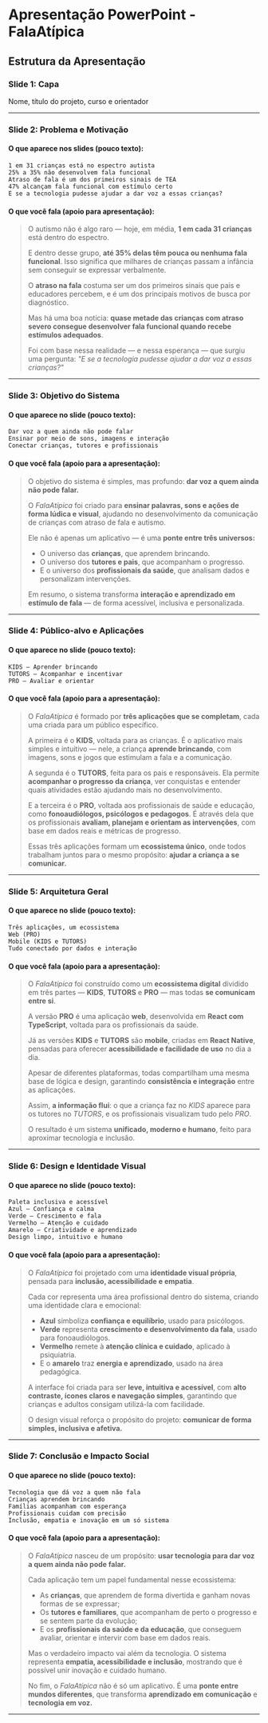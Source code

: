 # Apresentação PowerPoint - FalaAtípica

## Estrutura da Apresentação

### Slide 1: Capa
Nome, título do projeto, curso e orientador

---

### Slide 2: Problema e Motivação

#### O que aparece nos slides (pouco texto):

```
1 em 31 crianças está no espectro autista
25% a 35% não desenvolvem fala funcional
Atraso de fala é um dos primeiros sinais de TEA
47% alcançam fala funcional com estímulo certo
E se a tecnologia pudesse ajudar a dar voz a essas crianças?
```

#### O que você fala (apoio para apresentação):

> O autismo não é algo raro — hoje, em média, **1 em cada 31 crianças** está dentro do espectro.
>
> E dentro desse grupo, **até 35% delas têm pouca ou nenhuma fala funcional**. Isso significa que milhares de crianças passam a infância sem conseguir se expressar verbalmente.
>
> O **atraso na fala** costuma ser um dos primeiros sinais que pais e educadores percebem, e é um dos principais motivos de busca por diagnóstico.
>
> Mas há uma boa notícia: **quase metade das crianças com atraso severo consegue desenvolver fala funcional quando recebe estímulos adequados**.
>
> Foi com base nessa realidade — e nessa esperança — que surgiu uma pergunta:
> *"E se a tecnologia pudesse ajudar a dar voz a essas crianças?"*

---

### Slide 3: Objetivo do Sistema

#### O que aparece no slide (pouco texto):

```
Dar voz a quem ainda não pode falar
Ensinar por meio de sons, imagens e interação
Conectar crianças, tutores e profissionais
```

#### O que você fala (apoio para a apresentação):

> O objetivo do sistema é simples, mas profundo: **dar voz a quem ainda não pode falar.**
>
> O *FalaAtípica* foi criado para **ensinar palavras, sons e ações de forma lúdica e visual**, ajudando no desenvolvimento da comunicação de crianças com atraso de fala e autismo.
>
> Ele não é apenas um aplicativo — é uma **ponte entre três universos:**
>
> * O universo das **crianças**, que aprendem brincando.
> * O universo dos **tutores e pais**, que acompanham o progresso.
> * E o universo dos **profissionais da saúde**, que analisam dados e personalizam intervenções.
>
> Em resumo, o sistema transforma **interação e aprendizado em estímulo de fala** — de forma acessível, inclusiva e personalizada.

---

### Slide 4: Público-alvo e Aplicações

#### O que aparece no slide (pouco texto):

```
KIDS – Aprender brincando
TUTORS – Acompanhar e incentivar
PRO – Avaliar e orientar
```

#### O que você fala (apoio para a apresentação):

> O *FalaAtípica* é formado por **três aplicações que se completam**, cada uma criada para um público específico.
>
> A primeira é o **KIDS**, voltada para as crianças.
> É o aplicativo mais simples e intuitivo — nele, a criança **aprende brincando**, com imagens, sons e jogos que estimulam a fala e a comunicação.
>
> A segunda é o **TUTORS**, feita para os pais e responsáveis.
> Ela permite **acompanhar o progresso da criança**, ver conquistas e entender quais atividades estão ajudando mais no desenvolvimento.
>
> E a terceira é o **PRO**, voltada aos profissionais de saúde e educação, como **fonoaudiólogos, psicólogos e pedagogos**.
> É através dela que os profissionais **avaliam, planejam e orientam as intervenções**, com base em dados reais e métricas de progresso.
>
> Essas três aplicações formam um **ecossistema único**, onde todos trabalham juntos para o mesmo propósito: **ajudar a criança a se comunicar.**

---

### Slide 5: Arquitetura Geral

#### O que aparece no slide (pouco texto):

```
Três aplicações, um ecossistema
Web (PRO)
Mobile (KIDS e TUTORS)
Tudo conectado por dados e interação
```

#### O que você fala (apoio para a apresentação):

> O *FalaAtípica* foi construído como um **ecossistema digital** dividido em três partes — **KIDS**, **TUTORS** e **PRO** — mas todas **se comunicam entre si**.
>
> A versão **PRO** é uma aplicação **web**, desenvolvida em **React com TypeScript**, voltada para os profissionais da saúde.
>
> Já as versões **KIDS** e **TUTORS** são **mobile**, criadas em **React Native**, pensadas para oferecer **acessibilidade e facilidade de uso** no dia a dia.
>
> Apesar de diferentes plataformas, todas compartilham uma mesma base de lógica e design, garantindo **consistência e integração** entre as aplicações.
>
> Assim, **a informação flui**: o que a criança faz no *KIDS* aparece para os tutores no *TUTORS*, e os profissionais visualizam tudo pelo *PRO*.
>
> O resultado é um sistema **unificado, moderno e humano**, feito para aproximar tecnologia e inclusão.

---

### Slide 6: Design e Identidade Visual

#### O que aparece no slide (pouco texto):

```
Paleta inclusiva e acessível
Azul – Confiança e calma
Verde – Crescimento e fala
Vermelho – Atenção e cuidado
Amarelo – Criatividade e aprendizado
Design limpo, intuitivo e humano
```

#### O que você fala (apoio para a apresentação):

> O *FalaAtípica* foi projetado com uma **identidade visual própria**, pensada para **inclusão, acessibilidade e empatia**.
>
> Cada cor representa uma área profissional dentro do sistema, criando uma identidade clara e emocional:
>
> * **Azul** simboliza **confiança e equilíbrio**, usado para psicólogos.
> * **Verde** representa **crescimento e desenvolvimento da fala**, usado para fonoaudiólogos.
> * **Vermelho** remete à **atenção clínica e cuidado**, aplicado à psiquiatria.
> * E o **amarelo** traz **energia e aprendizado**, usado na área pedagógica.
>
> A interface foi criada para ser **leve, intuitiva e acessível**, com **alto contraste, ícones claros e navegação simples**, garantindo que crianças e adultos consigam utilizá-la com facilidade.
>
> O design visual reforça o propósito do projeto: **comunicar de forma simples, inclusiva e afetiva.**

---

### Slide 7: Conclusão e Impacto Social

#### O que aparece no slide (pouco texto):

```
Tecnologia que dá voz a quem não fala
Crianças aprendem brincando
Famílias acompanham com esperança
Profissionais cuidam com precisão
Inclusão, empatia e inovação em um só sistema
```

#### O que você fala (apoio para a apresentação):

> O *FalaAtípica* nasceu de um propósito: **usar tecnologia para dar voz a quem ainda não pode falar.**
>
> Cada aplicação tem um papel fundamental nesse ecossistema:
>
> * As **crianças**, que aprendem de forma divertida e ganham novas formas de se expressar;
> * Os **tutores e familiares**, que acompanham de perto o progresso e se sentem parte da evolução;
> * E os **profissionais da saúde e da educação**, que conseguem avaliar, orientar e intervir com base em dados reais.
>
> Mas o verdadeiro impacto vai além da tecnologia.
> O sistema representa **empatia, acessibilidade e inclusão**, mostrando que é possível unir inovação e cuidado humano.
>
> No fim, o *FalaAtípica* não é só um aplicativo.
> É uma **ponte entre mundos diferentes**, que transforma **aprendizado em comunicação** e **tecnologia em voz.**

---

